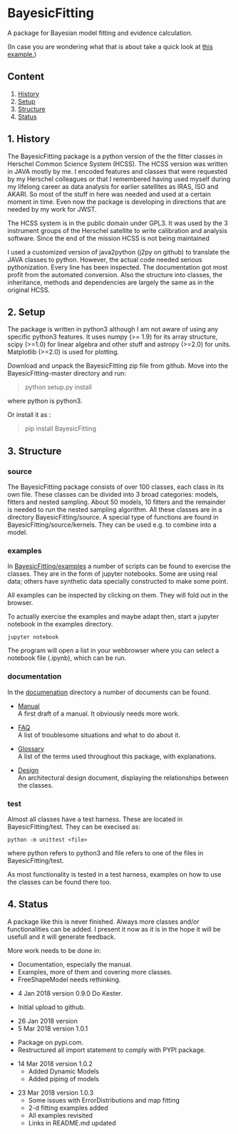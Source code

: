 # BayesicFitting

A package for Bayesian model fitting and evidence calculation.

(In case you are wondering what that is about take a 
quick look at [this example.](./BayesicFitting/examples/sealevel.ipynb))

## Content

1. [History](#history)
2. [Setup](#setup)
3. [Structure](#structure)
4. [Status](#status)

<a name="history"></a>
## 1. History 

The BayesicFitting package is a python version of the the fitter classes
in Herschel Common Science System (HCSS). The HCSS version was written
in JAVA mostly by me. I encoded features and classes that were requested
by my Herschel colleagues or that I remembered having used myself during
my lifelong career as data analysis for earlier satellites as IRAS, ISO
and AKARI. So most of the stuff in here was needed and used at a certain
moment in time. Even now the package is developing in directions that
are needed by my work for JWST. 

The HCSS system is in the public domain under GPL3. It was used by the 3
instrument groups of the Herschel satellite to write calibration and
analysis software. Since the end of the mission HCSS is not being
maintained

I used a customized version of java2python (j2py on github) to translate
the JAVA classes to python. However, the actual code needed serious
pythonization. Every line has been inspected. The documentation got most
profit from the automated conversion. Also the structure into classes,
the inheritance, methods and dependencies are largely the same as in the
original HCSS.

<a name="setup"> </a>
## 2. Setup 

The package is written in python3 although I am not aware of using any
specific python3 features. It uses numpy (>= 1.9) for its array
structure, scipy (>=1.0) for linear algebra and other stuff and astropy
(>=2.0) for units. Matplotlib (>=2.0) is used for plotting.

Download and unpack the BayesicFitting zip file from github. Move into 
the BayesicFitting-master directory and run:

> python setup.py install

where python is python3.

Or install it as :

> pip install BayesicFitting

<a name="structure"> </a>
## 3. Structure 

### source

The BayesicFitting package consists of over 100 classes, each class in
its own file. These classes can be divided into 3 broad categories:
models, fitters and nested sampling. About 50 models, 10 fitters and the
remainder is needed to run the nested sampling algorithm. All these
classes are in a directory BayesicFitting/source. A special type of
functions are found in BayesicFitting/source/kernels. They can be used
e.g. to combine into a model.

### examples

In [BayesicFitting/examples](./BayesicFitting/examples) a number of scripts can be
found to exercise the classes. They are in the form of jupyter
notebooks. Some are using real data; others have synthetic data
specially constructed to make some point. 

All examples can be inspected by clicking on them. They will fold out in
the browser.

To actually exercise the examples and maybe adapt then, start a jupyter
notebook in the examples directory.

    jupyter notebook

The program will open a list in your webbrowser where you can select a
notebook file (.ipynb), which can be run.


### documentation

In the [documenation](./BayesicFitting/documentation) directory a number of documents
can be found. 


+ [Manual](./BayesicFitting/documentation/manual.md)<br>
A first draft of a manual. It obviously needs more work.

+ [FAQ](./BayesicFitting/documentation/troubles.md)<br>
A list of troublesome situations and what to do about it.

+ [Glossary](./BayesicFitting/documentation/glossary.md)<br>
A list of the terms used throughout this package, with explanations.

+ [Design](./BayesicFitting/documentation/design.md)<br>
An architectural design document, displaying the relationships between 
the classes. 

### test

Almost all classes have a test harness. These are located in
BayesicFitting/test. They can be execised as:

    python -m unittest <file>

where python refers to python3 and file refers to one of the files in
BayesicFitting/test.

As most functionality is tested in a test harness, examples on how to
use the classes can be found there too.

<a name="status"> </a> 
## 4. Status 

A package like this is never finished. Always more classes and/or
functionalities can be added. I present it now as it is in the hope it
will be usefull and it will generate feedback.

More work needs to be done in:

  * Documentation, especially the manual.
  * Examples, more of them and covering more classes.
  * FreeShapeModel needs rethinking.


 +  4 Jan 2018 version 0.9.0 Do Kester.<br>
   * Initial upload to github.
 + 26 Jan 2018 version <br>
 +  5 Mar 2018 version 1.0.1 <br>
   * Package on pypi.com. 
   * Restructured all import statement to comply with PYPI package.
 + 14 Mar 2018 version 1.0.2 <br>
   * Added Dynamic Models 
   * Added piping of models
 * 23 Mar 2018 version 1.0.3 <br>
   * Some issues with ErrorDistributions and map fitting
   * 2-d fitting examples added
   * All examples revisited
   * Links in README.md updated
